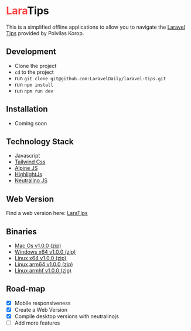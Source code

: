 # <span style="color: #F44;">Lara</span>Tips
This is a simplified offline applications to allow you to navigate the [Laravel Tips](https://github.com/LaravelDaily/laravel-tips/) 
provided by Polvilas Korop.

## Development 
- Clone the project
- `cd` to the project
- run `git clone git@github.com:LaravelDaily/laravel-tips.git`
- run `npm install`
- run `npm run dev`
## Installation
- Coming soon

## Technology Stack
- Javascript
- [Tailwind Css](https://github.com/tailwindlabs/tailwindcss)
- [Alpine JS](https://github.com/alpinejs/alpine)
- [HighlightJs](https://github.com/highlightjs/highlight.js)
- [Neutralino JS](https://github.com/neutralinojs/neutralinojs)

## Web Version
Find a web version here: [LaraTips](https://laratips.ringlesoft.com)

## Binaries
* <a href='./binaries/LaraTips_mac_x64.zip' >Mac Os v1.0.0 (zip)</a>
* <a href='./binaries/LaraTips_win_x64.zip' >Windows x64 v1.0.0 (zip)</a>
* <a href='./binaries/LaraTips_linux_x64.zip' >Linux x64 v1.0.0 (zip)</a>
* <a href='./binaries/LaraTips_linux_arm64.zip' >Linux arm64 v1.0.0 (zip)</a>
* <a href='./binaries/LaraTips_linux_armhf.zip' >Linux armhf v1.0.0 (zip)</a>


## Road-map
- [x] Mobile responsiveness
- [x] Create a Web Version
- [x] Compile desktop versions with neutralinojs
- [ ] Add more features